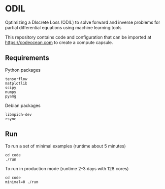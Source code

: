 # ODIL

Optimizing a DIscrete Loss (ODIL) to solve forward and inverse problems
for partial differential equations using machine learning tools

This repository contains code and configuration that can be imported at
<https://codeocean.com> to create a compute capsule.

## Requirements

Python packages

```
tensorflow
matplotlib
scipy
numpy
pyamg
```

Debian packages

```
libmpich-dev
rsync
```

## Run

To run a set of minimal examples (runtime about 5 minutes)

```
cd code
./run
```

To run in production mode (runtime 2-3 days with 128 cores)

```
cd code
minimal=0 ./run
```

